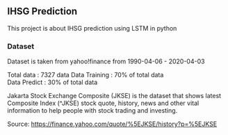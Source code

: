 ## IHSG Prediction
This project is about IHSG prediction using LSTM in python

### Dataset
Dataset is taken from yahoo!finance from 1990-04-06 - 2020-04-03  


Total data : 7327 data
Data Training : 70% of total data   
Data Predict  : 30% of total data   

Jakarta Stock Exchange Composite (JKSE) is the dataset that shows latest Composite Index (^JKSE) stock quote, history, news and other vital information to help people with stock trading and investing.

Source: https://finance.yahoo.com/quote/%5EJKSE/history?p=%5EJKSE
